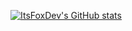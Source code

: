 [![ItsFoxDev's GitHub stats](https://github-readme-stats.vercel.app/api?username=itsfoxdev&show_icons=true&theme=dark)](https://github.com/ItsFoxDev/)
<!--
**ItsFoxDev/ItsFoxDev** is a ✨ _special_ ✨ repository because its `README.md` (this file) appears on your GitHub profile.

Here are some ideas to get you started:

- 🔭 I’m currently working on FoxCMD
- 🌱 I’m currently learning bash
- 👯 I’m looking to collaborate on ...
- 🤔 I’m looking for help with ...
- 💬 Ask me about ...
- 📫 How to reach me: ...
- 😄 Pronouns: ...
- ⚡ Fun fact: ...
-->
